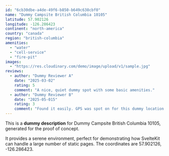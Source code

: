```yaml
---
id: "6cb30dbe-a4de-49f6-b850-b649c638cbf0"
name: "Dummy Campsite British Columbia 10105"
latitude: 57.902126
longitude: -126.286423
continent: "north-america"
country: "canada"
region: "british-columbia"
amenities:
  - "water"
  - "cell-service"
  - "fire-pit"
images:
  - "https://res.cloudinary.com/demo/image/upload/v1/sample.jpg"
reviews:
  - author: "Dummy Reviewer A"
    date: "2025-03-02"
    rating: 5
    comment: "A nice, quiet dummy spot with some basic amenities."
  - author: "Dummy Reviewer B"
    date: "2025-05-015"
    rating: 3
    comment: "Found it easily. GPS was spot on for this dummy location."
---
```


This is a **dummy description** for Dummy Campsite British Columbia 10105, generated for the proof of concept.

It provides a serene environment, perfect for demonstrating how SvelteKit can handle a large number of static pages. The coordinates are 57.902126, -126.286423.

